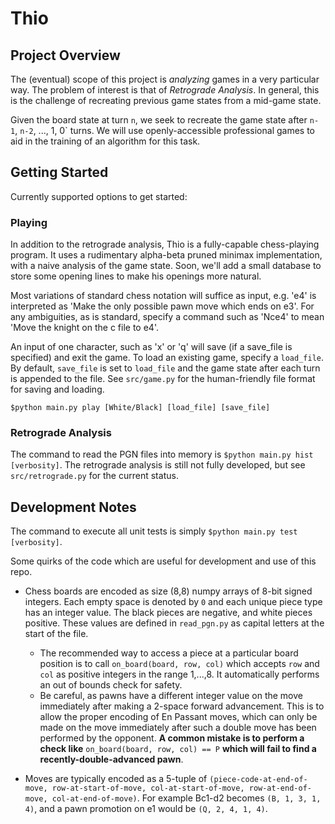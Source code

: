 # Thio
## Project Overview
The (eventual) scope of this project is *analyzing* games in a very particular way.  The problem of interest is that of *Retrograde Analysis*.  In general, this is the challenge of recreating previous game states from a mid-game state.  

Given the board state at turn `n`, we seek to recreate the game state after `n-1`, `n-2`, ..., 1, 0` turns.  We will use openly-accessible professional games to aid in the training of an algorithm for this task.

## Getting Started
Currently supported options to get started:

### Playing
In addition to the retrograde analysis, Thio is a fully-capable chess-playing program.  It uses a rudimentary alpha-beta pruned minimax implementation, with a naive analysis of the game state.  Soon, we'll add a small database to store some opening lines to make his openings more natural.

Most variations of standard chess notation will suffice as input, e.g. 'e4' is interpreted as 'Make the only possible pawn move which ends on e3'.  For any ambiguities, as is standard, specify a command such as 'Nce4' to mean 'Move the knight on the c file to e4'.

An input of one character, such as 'x' or 'q' will save (if a save_file is specified) and exit the game.  To load an existing game, specify a `load_file`.  By default, `save_file` is set to `load_file` and the game state after each turn is appended to the file.  See `src/game.py` for the human-friendly file format for saving and loading.
```
$python main.py play [White/Black] [load_file] [save_file]
```

### Retrograde Analysis
The command to read the PGN files into memory is `$python main.py hist [verbosity]`.  The retrograde analysis is still not fully developed, but see `src/retrograde.py` for the current status.

## Development Notes
The command to execute all unit tests is simply `$python main.py test [verbosity]`.

Some quirks of the code which are useful for development and use of this repo.

* Chess boards are encoded as size (8,8) numpy arrays of 8-bit signed integers.  Each empty space is denoted by `0` and each unique piece type has an integer value.  The black pieces are negative, and white pieces positive.  These values are defined in `read_pgn.py` as capital letters at the start of the file.
    * The recommended way to access a piece at a particular board position is to call `on_board(board, row, col)` which accepts `row` and `col` as positive integers in the range 1,...,8.  It automatically performs an out of bounds check for safety.
    * Be careful, as pawns have a different integer value on the move immediately after making a 2-space forward advancement.  This is to allow the proper encoding of En Passant moves, which can only be made on the move immediately after such a double move has been performed by the opponent.  **A common mistake is to perform a check like** `on_board(board, row, col) == P` **which will fail to find a recently-double-advanced pawn**.

* Moves are typically encoded as a 5-tuple of `(piece-code-at-end-of-move, row-at-start-of-move, col-at-start-of-move, row-at-end-of-move, col-at-end-of-move)`.  For example Bc1-d2 becomes `(B, 1, 3, 1, 4)`, and a pawn promotion on e1 would be `(Q, 2, 4, 1, 4)`.  
